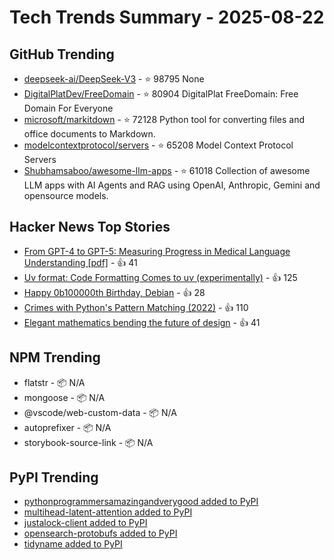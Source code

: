 # Tech Trends Summary - 2025-08-22

## GitHub Trending
- [deepseek-ai/DeepSeek-V3](https://github.com/deepseek-ai/DeepSeek-V3) - ⭐ 98795
  None
- [DigitalPlatDev/FreeDomain](https://github.com/DigitalPlatDev/FreeDomain) - ⭐ 80904
  DigitalPlat FreeDomain: Free Domain For Everyone
- [microsoft/markitdown](https://github.com/microsoft/markitdown) - ⭐ 72128
  Python tool for converting files and office documents to Markdown.
- [modelcontextprotocol/servers](https://github.com/modelcontextprotocol/servers) - ⭐ 65208
  Model Context Protocol Servers
- [Shubhamsaboo/awesome-llm-apps](https://github.com/Shubhamsaboo/awesome-llm-apps) - ⭐ 61018
  Collection of awesome LLM apps with AI Agents and RAG using OpenAI, Anthropic, Gemini and opensource models.

## Hacker News Top Stories
- [From GPT-4 to GPT-5: Measuring Progress in Medical Language Understanding [pdf]](https://www.fertrevino.com/docs/gpt5_medhelm.pdf) - 👍 41
- [Uv format: Code Formatting Comes to uv (experimentally)](https://pydevtools.com/blog/uv-format-code-formatting-comes-to-uv-experimentally/) - 👍 125
- [Happy 0b100000th Birthday, Debian](https://lists.debian.org/debian-devel-announce/2025/08/msg00006.html) - 👍 28
- [Crimes with Python's Pattern Matching (2022)](https://www.hillelwayne.com/post/python-abc/) - 👍 110
- [Elegant mathematics bending the future of design](https://actu.epfl.ch/news/elegant-mathematics-bending-the-future-of-design/) - 👍 41

## NPM Trending
- flatstr - 📦 N/A
- mongoose - 📦 N/A
- @vscode/web-custom-data - 📦 N/A
- autoprefixer - 📦 N/A
- storybook-source-link - 📦 N/A

## PyPI Trending
- [pythonprogrammersamazingandverygood added to PyPI](https://pypi.org/project/pythonprogrammersamazingandverygood/)
- [multihead-latent-attention added to PyPI](https://pypi.org/project/multihead-latent-attention/)
- [justalock-client added to PyPI](https://pypi.org/project/justalock-client/)
- [opensearch-protobufs added to PyPI](https://pypi.org/project/opensearch-protobufs/)
- [tidyname added to PyPI](https://pypi.org/project/tidyname/)
